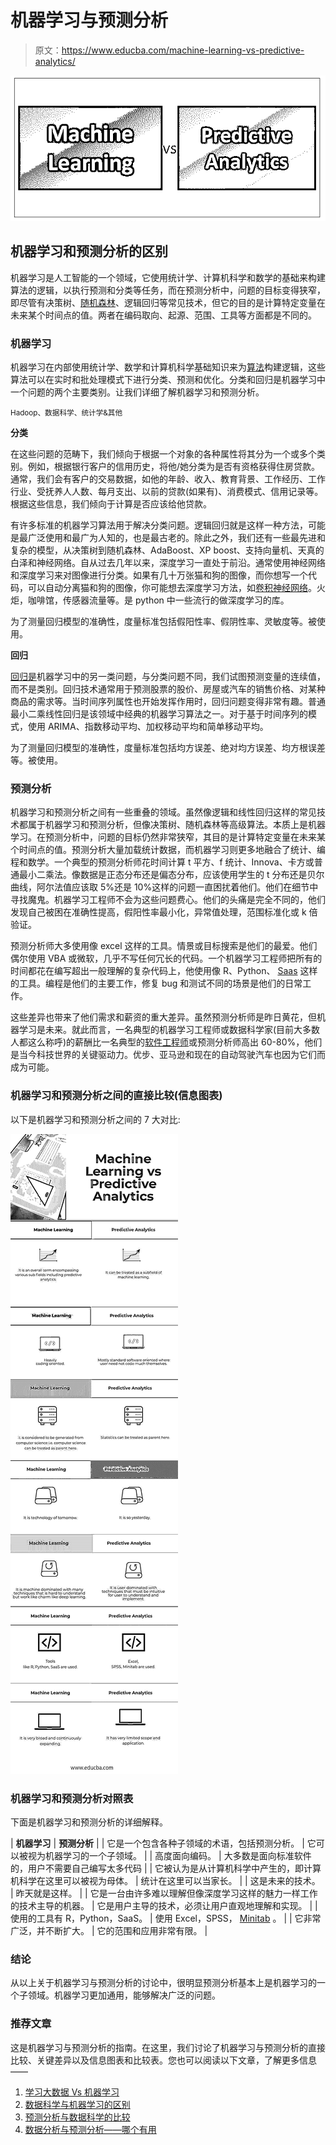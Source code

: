 # 机器学习与预测分析

> 原文：<https://www.educba.com/machine-learning-vs-predictive-analytics/>

![Machine Learning vs Predictive Analytics](img/3e6a72d9222e69b211c35ab86928df64.png)



## 机器学习和预测分析的区别

机器学习是人工智能的一个领域，它使用统计学、计算机科学和数学的基础来构建算法的逻辑，以执行预测和分类等任务，而在预测分析中，问题的目标变得狭窄，即尽管有决策树、[随机森林](https://www.educba.com/random-forest-algorithm/)、逻辑回归等常见技术，但它的目的是计算特定变量在未来某个时间点的值。两者在编码取向、起源、范围、工具等方面都是不同的。

### 机器学习

机器学习在内部使用统计学、数学和计算机科学基础知识来为[算法](https://www.educba.com/learning-algorithms/)构建逻辑，这些算法可以在实时和批处理模式下进行分类、预测和优化。分类和回归是机器学习中一个问题的两个主要类别。让我们详细了解机器学习和预测分析。

<small>Hadoop、数据科学、统计学&其他</small>

**分类**

在这些问题的范畴下，我们倾向于根据一个对象的各种属性将其分为一个或多个类别。例如，根据银行客户的信用历史，将他/她分类为是否有资格获得住房贷款。通常，我们会有客户的交易数据，如他的年龄、收入、教育背景、工作经历、工作行业、受抚养人人数、每月支出、以前的贷款(如果有)、消费模式、信用记录等。根据这些信息，我们倾向于计算是否应该给他贷款。

有许多标准的机器学习算法用于解决分类问题。逻辑回归就是这样一种方法，可能是最广泛使用和最广为人知的，也是最古老的。除此之外，我们还有一些最先进和复杂的模型，从决策树到随机森林、AdaBoost、XP boost、支持向量机、天真的白泽和神经网络。自从过去几年以来，深度学习一直处于前沿。通常使用神经网络和深度学习来对图像进行分类。如果有几十万张猫和狗的图像，而你想写一个代码，可以自动分离猫和狗的图像，你可能想去深度学习方法，如[卷积神经网络](https://www.educba.com/convolutional-neural-networks/)。火炬，咖啡馆，传感器流量等。是 python 中一些流行的做深度学习的库。

为了测量回归模型的准确性，度量标准包括假阳性率、假阴性率、灵敏度等。被使用。

**回归**

[回归是](https://www.educba.com/what-is-regression/)机器学习中的另一类问题，与分类问题不同，我们试图预测变量的连续值，而不是类别。回归技术通常用于预测股票的股价、房屋或汽车的销售价格、对某种商品的需求等。当时间序列属性也开始发挥作用时，回归问题变得非常有趣。普通最小二乘线性回归是该领域中经典的机器学习算法之一。对于基于时间序列的模式，使用 ARIMA、指数移动平均、加权移动平均和简单移动平均。

为了测量回归模型的准确性，度量标准包括均方误差、绝对均方误差、均方根误差等。被使用。

### 预测分析

机器学习和预测分析之间有一些重叠的领域。虽然像逻辑和线性回归这样的常见技术都属于机器学习和预测分析，但像决策树、随机森林等高级算法。本质上是机器学习。在预测分析中，问题的目标仍然非常狭窄，其目的是计算特定变量在未来某个时间点的值。预测分析大量加载统计数据，而机器学习则更多地融合了统计、编程和数学。一个典型的预测分析师花时间计算 t 平方、f 统计、Innova、卡方或普通最小二乘法。像数据是正态分布还是偏态分布，应该使用学生的 t 分布还是贝尔曲线，阿尔法值应该取 5%还是 10%这样的问题一直困扰着他们。他们在细节中寻找魔鬼。机器学习工程师不会为这些问题费心。他们的头痛是完全不同的，他们发现自己被困在准确性提高，假阳性率最小化，异常值处理，范围标准化或 k 倍验证。

预测分析师大多使用像 excel 这样的工具。情景或目标搜索是他们的最爱。他们偶尔使用 VBA 或微软，几乎不写任何冗长的代码。一个机器学习工程师把所有的时间都花在编写超出一般理解的复杂代码上，他使用像 R、Python、 [Saas](https://www.educba.com/what-is-software-as-a-service-saas/) 这样的工具。编程是他们的主要工作，修复 bug 和测试不同的场景是他们的日常工作。

这些差异也带来了他们需求和薪资的重大差异。虽然预测分析师是昨日黄花，但机器学习是未来。就此而言，一名典型的机器学习工程师或数据科学家(目前大多数人都这么称呼)的薪酬比一名典型的[软件工程师](https://www.educba.com/data-science-vs-software-engineering/)或预测分析师高出 60-80%，他们是当今科技世界的关键驱动力。优步、亚马逊和现在的自动驾驶汽车也因为它们而成为可能。

### 机器学习和预测分析之间的直接比较(信息图表)

以下是机器学习和预测分析之间的 7 大对比:

![Machine Learning vs Predictive Analytics](img/b6c65ed4b8a4937fc79b8a1f1c087b49.png)



### 机器学习和预测分析对照表

下面是机器学习和预测分析的详细解释。

| **机器学习** | **预测分析** |
| 它是一个包含各种子领域的术语，包括预测分析。 | 它可以被视为机器学习的一个子领域。 |
| 高度面向编码。 | 大多数是面向标准软件的，用户不需要自己编写太多代码 |
| 它被认为是从计算机科学中产生的，即计算机科学在这里可以被视为母体。 | 统计在这里可以当家长。 |
| 这是未来的技术。 | 昨天就是这样。 |
| 它是一台由许多难以理解但像深度学习这样的魅力一样工作的技术主导的机器。 | 它是用户主导的技术，必须让用户直观地理解和实现。 |
| 使用的工具有 R，Python，SaaS。 | 使用 Excel，SPSS， [Minitab](https://www.educba.com/what-is-minitab/) 。 |
| 它非常广泛，并不断扩大。 | 它的范围和应用非常有限。 |

### 结论

从以上关于机器学习与预测分析的讨论中，很明显预测分析基本上是机器学习的一个子领域。机器学习更加通用，能够解决广泛的问题。

### 推荐文章

这是机器学习与预测分析的指南。在这里，我们讨论了机器学习与预测分析的直接比较、关键差异以及信息图表和比较表。您也可以阅读以下文章，了解更多信息——

1.  [学习大数据 Vs 机器学习](https://www.educba.com/big-data-vs-machine-learning/)
2.  [数据科学与机器学习的区别](https://www.educba.com/data-science-vs-machine-learning/)
3.  [预测分析与数据科学的比较](https://www.educba.com/predictive-analytics-vs-data-science/)
4.  [数据分析与预测分析——哪个有用](https://www.educba.com/data-analytics-vs-predictive-analytics/)





